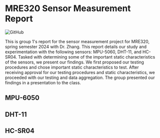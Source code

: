 # MRE320 Sensor Measurement Report
<p>
  <img alt="GitHub" src="https://img.shields.io/github/license/andrewschalk/MRE320-Sensor-Measurement-Report"/>
</p>
This is group 1's report for the sensor measurement project for MRE320, spring semester 2024 with Dr. Zhang. This report details our study and experimentation with the following sensors: MPU-5060, DHT-11, and HC-SR04. Tasked with determining some of the important static characteristics of the sensors, we present our findings. We first proposed our testing procedures and chose important static characteristics to test. After receiving approval for our testing procedures and static characteristics, we proceeded with our testing and data aggregation. The group presented our findings in a presentation to the class.

## MPU-6050

## DHT-11

## HC-SR04
